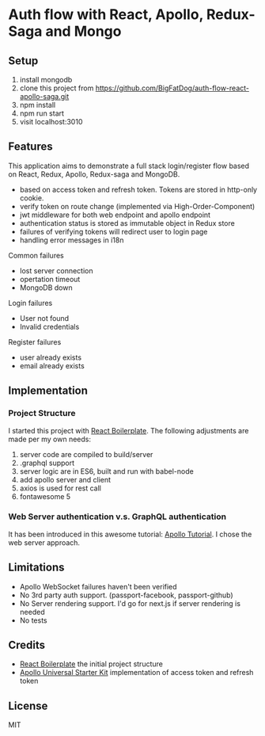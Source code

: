 # Auth flow with React, Apollo, Redux-Saga and Mongo

## Setup
1. install mongodb
2. clone this project from https://github.com/BigFatDog/auth-flow-react-apollo-saga.git
3. npm install
4. npm run start
5. visit localhost:3010

## Features
This application aims to demonstrate a full stack login/register flow based on React, Redux, Apollo, Redux-saga and MongoDB.

* based on access token and refresh token. Tokens are stored in http-only cookie.
* verify token on route change (implemented via High-Order-Component)
* jwt middleware for both web endpoint and apollo endpoint
* authentication status is stored as immutable object in Redux store
* failures of verifying tokens will redirect user to login page
* handling error messages in i18n

Common failures
* lost server connection
* opertation timeout
* MongoDB down

Login failures
* User not found
* Invalid credentials

Register failures
* user already exists
* email already exists

## Implementation
### Project Structure
I started this project with [React Boilerplate](https://github.com/react-boilerplate/react-boilerplate). The following adjustments are made per my own needs:
1. server code are compiled to build/server
2. .graphql support
3. server logic are in ES6, built and run with babel-node
4. add apollo server and client
5. axios is used for rest call
6. fontawesome 5

### Web Server authentication v.s. GraphQL authentication
It has been introduced in this awesome tutorial: [Apollo Tutorial](https://dev-blog.apollodata.com/a-guide-to-authentication-in-graphql-e002a4039d1).
I chose the web server approach.

## Limitations
* Apollo WebSocket failures haven't been verified
* No 3rd party auth support. (passport-facebook, passport-github)
* No Server rendering support. I'd go for next.js if server rendering is needed
* No tests

## Credits
* [React Boilerplate](https://github.com/react-boilerplate/react-boilerplate) the initial project structure
* [Apollo Universal Starter Kit](https://github.com/sysgears/apollo-universal-starter-kit) implementation of access token and refresh token

## License
MIT
